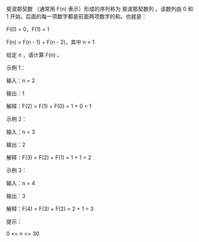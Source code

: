 斐波那契数 （通常用 F(n) 表示）形成的序列称为 斐波那契数列 。该数列由 0 和 1 开始，后面的每一项数字都是前面两项数字的和。也就是：

F(0) = 0，F(1) = 1

F(n) = F(n - 1) + F(n - 2)，其中 n > 1

给定 n ，请计算 F(n) 。


示例 1：

输入：n = 2

输出：1

解释：F(2) = F(1) + F(0) = 1 + 0 = 1

示例 2：

输入：n = 3

输出：2

解释：F(3) = F(2) + F(1) = 1 + 1 = 2

示例 3：

输入：n = 4

输出：3

解释：F(4) = F(3) + F(2) = 2 + 1 = 3

提示：

0 <= n <= 30